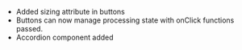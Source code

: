 -   Added sizing attribute in buttons
-   Buttons can now manage processing state with onClick functions passed.
-   Accordion component added
